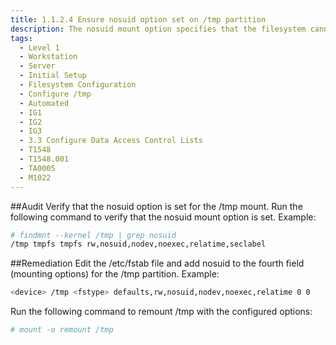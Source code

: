 ```yaml
---
title: 1.1.2.4 Ensure nosuid option set on /tmp partition
description: The nosuid mount option specifies that the filesystem cannot contain setuid files.
tags:
  - Level 1
  - Workstation
  - Server
  - Initial Setup
  - Filesystem Configuration
  - Configure /tmp
  - Automated
  - IG1
  - IG2
  - IG3
  - 3.3 Configure Data Access Control Lists
  - T1548
  - T1548.001
  - TA0005
  - M1022
---
```


##Audit
Verify that the nosuid option is set for the /tmp mount.
Run the following command to verify that the nosuid mount option is set.
Example:
```bash
# findmnt --kernel /tmp | grep nosuid
/tmp tmpfs tmpfs rw,nosuid,nodev,noexec,relatime,seclabel
```

##Remediation
Edit the /etc/fstab file and add nosuid to the fourth field (mounting options) for the /tmp partition.
Example:
```bash
<device> /tmp <fstype> defaults,rw,nosuid,nodev,noexec,relatime 0 0
```
Run the following command to remount /tmp with the configured options:
```bash
# mount -o remount /tmp
```
